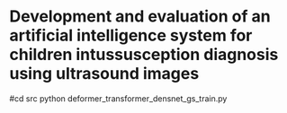 # Development and evaluation of an artificial intelligence system for children intussusception diagnosis using ultrasound images

#cd src
python deformer_transformer_densnet_gs_train.py



